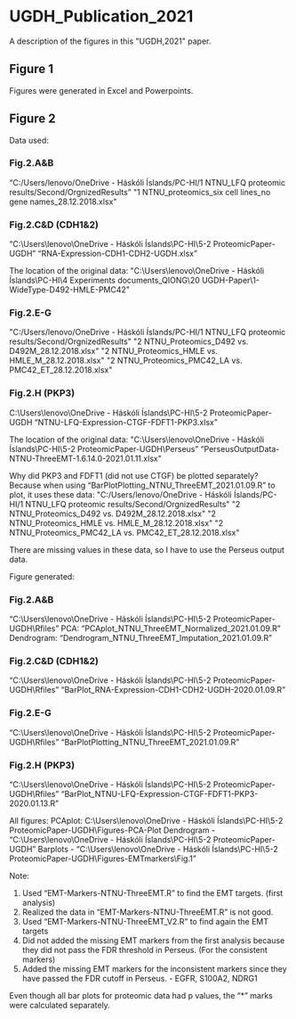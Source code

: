 # UGDH_Publication_2021
A description of the figures in this "UGDH,2021" paper.

## Figure 1
Figures were generated in Excel and Powerpoints.

## Figure 2
Data used:
### Fig.2.A&B
“C:/Users/lenovo/OneDrive - Háskóli Íslands/PC-HI/1 NTNU_LFQ proteomic results/Second/OrgnizedResults”
"1 NTNU_proteomics_six cell lines_no gene names_28.12.2018.xlsx"

### Fig.2.C&D (CDH1&2)
“C:\Users\lenovo\OneDrive - Háskóli Íslands\PC-HI\5-2 ProteomicPaper-UGDH”
“RNA-Expression-CDH1-CDH2-UGDH.xlsx”

The location of the original data:
"C:\Users\lenovo\OneDrive - Háskóli Íslands\PC-HI\4 Experiments documents_QIONG\20 UGDH-Paper\1-WideType-D492-HMLE-PMC42"

### Fig.2.E-G
"C:/Users/lenovo/OneDrive - Háskóli Íslands/PC-HI/1 NTNU_LFQ proteomic results/Second/OrgnizedResults"
"2 NTNU_Proteomics_D492 vs. D492M_28.12.2018.xlsx"
"2 NTNU_Proteomics_HMLE vs. HMLE_M_28.12.2018.xlsx"
"2 NTNU_Proteomics_PMC42_LA vs. PMC42_ET_28.12.2018.xlsx"

### Fig.2.H (PKP3)
C:\Users\lenovo\OneDrive - Háskóli Íslands\PC-HI\5-2 ProteomicPaper-UGDH
“NTNU-LFQ-Expression-CTGF-FDFT1-PKP3.xlsx” 

The location of the original data:
"C:\Users\lenovo\OneDrive - Háskóli Íslands\PC-HI\5-2 ProteomicPaper-UGDH\Perseus”
“PerseusOutputData-NTNU-ThreeEMT-1.6.14.0-2021.01.11.xlsx"

Why did PKP3 and FDFT1 (did not use CTGF) be plotted separately?
Because when using “BarPlotPlotting_NTNU_ThreeEMT_2021.01.09.R” to plot, it uses these data:
"C:/Users/lenovo/OneDrive - Háskóli Íslands/PC-HI/1 NTNU_LFQ proteomic results/Second/OrgnizedResults"
"2 NTNU_Proteomics_D492 vs. D492M_28.12.2018.xlsx"
"2 NTNU_Proteomics_HMLE vs. HMLE_M_28.12.2018.xlsx"
"2 NTNU_Proteomics_PMC42_LA vs. PMC42_ET_28.12.2018.xlsx"

There are missing values in these data, so I have to use the Perseus output data.

Figure generated:
### Fig.2.A&B 
“C:\Users\lenovo\OneDrive - Háskóli Íslands\PC-HI\5-2 ProteomicPaper-UGDH\Rfiles”
PCA:
“PCAplot_NTNU_ThreeEMT_Normalized_2021.01.09.R”
Dendrogram:
“Dendrogram_NTNU_ThreeEMT_Imputation_2021.01.09.R”

### Fig.2.C&D (CDH1&2)
“C:\Users\lenovo\OneDrive - Háskóli Íslands\PC-HI\5-2 ProteomicPaper-UGDH\Rfiles”
“BarPlot_RNA-Expression-CDH1-CDH2-UGDH-2020.01.09.R”

### Fig.2.E-G
“C:\Users\lenovo\OneDrive - Háskóli Íslands\PC-HI\5-2 ProteomicPaper-UGDH\Rfiles”
“BarPlotPlotting_NTNU_ThreeEMT_2021.01.09.R”

### Fig.2.H (PKP3)
“C:\Users\lenovo\OneDrive - Háskóli Íslands\PC-HI\5-2 ProteomicPaper-UGDH\Rfiles”
“BarPlot_NTNU-LFQ-Expression-CTGF-FDFT1-PKP3-2020.01.13.R”

All figures:
PCAplot: C:\Users\lenovo\OneDrive - Háskóli Íslands\PC-HI\5-2 ProteomicPaper-UGDH\Figures-PCA-Plot
Dendrogram - “C:\Users\lenovo\OneDrive - Háskóli Íslands\PC-HI\5-2 ProteomicPaper-UGDH”
Barplots - “C:\Users\lenovo\OneDrive - Háskóli Íslands\PC-HI\5-2 ProteomicPaper-UGDH\Figures-EMTmarkers\Fig.1”

Note:
1.	Used “EMT-Markers-NTNU-ThreeEMT.R” to find the EMT targets. (first analysis)
2.	Realized the data in “EMT-Markers-NTNU-ThreeEMT.R” is not good.
3.	Used “EMT-Markers-NTNU-ThreeEMT_V2.R” to find again the EMT targets
4.	Did not added the missing EMT markers from the first analysis because they did not pass the FDR threshold in Perseus. (For the consistent markers)
5.	Added the missing EMT markers for the inconsistent markers since they have passed the FDR cutoff in Perseus. - EGFR, S100A2, NDRG1

Even though all bar plots for proteomic data had p values, the “*” marks were calculated separately.
